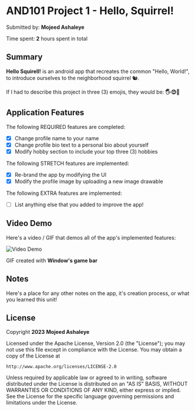 # AND101 Project 1 - Hello, Squirrel!

Submitted by: **Mojeed Ashaleye**

Time spent: **2** hours spent in total

## Summary

**Hello Squirell!** is an android app that recreates the common "Hello, World!", to introduce ourselves to the neighborhood squirrel 🐿.

If I had to describe this project in three (3) emojis, they would be: **🖐️😊🤝**

## Application Features


The following REQUIRED features are completed:

- [x] Change profile name to your name
- [x] Change profile bio text to a personal bio about yourself
- [x] Modify hobby section to include your top three (3) hobbies

The following STRETCH features are implemented:

- [x] Re-brand the app by modifying the UI
- [x] Modify the profile image by uploading a new image drawable

The following EXTRA features are implemented:

- [ ] List anything else that you added to improve the app!

## Video Demo

Here's a video / GIF that demos all of the app's implemented features:

<img src='https://imgur.com/a/c5Dq4WB' title='Video Demo' width='' alt='Video Demo' />

GIF created with **Window's game bar**

## Notes

Here's a place for any other notes on the app, it's creation process, or what you learned this unit!

## License

Copyright **2023** **Mojeed Ashaleye**

Licensed under the Apache License, Version 2.0 (the "License");
you may not use this file except in compliance with the License.
You may obtain a copy of the License at

    http://www.apache.org/licenses/LICENSE-2.0

Unless required by applicable law or agreed to in writing, software
distributed under the License is distributed on an "AS IS" BASIS,
WITHOUT WARRANTIES OR CONDITIONS OF ANY KIND, either express or implied.
See the License for the specific language governing permissions and
limitations under the License.
